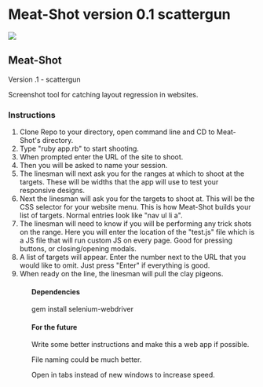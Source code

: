 Meat-Shot version 0.1 scattergun
===========
<img src ="https://raw.githubusercontent.com/ArledgeMike/Meat-Grinder/master/images/meat-shot-cover.png" />


<h2>Meat-Shot</h2> <p>Version .1 - scattergun</p>
<p>Screenshot tool for catching layout regression in websites.</p>

<h3>Instructions</h3>
<ol>
<li>Clone Repo to your directory, open command line and CD to Meat-Shot's directory.</li>
<li>Type "ruby app.rb" to start shooting.</li>
<li>When prompted enter the URL of the site to shoot.</li>
<li>Then you will be asked to name your session.</li>
<li>The linesman will next ask you for the ranges at which to shoot at the targets. These will be widths that the app will use to test your responsive designs.</li>
<li>Next the linesman will ask you for the targets to shoot at. This will be the CSS selector for your website menu. This is how Meat-Shot builds your list of targets. Normal entries look like "nav ul li a".</li>
<li>The linesman will need to know if you will be performing any trick shots on the range. Here you will enter the location of the "test.js" file which is a JS file that will run custom JS on every page. Good for pressing buttons, or closing/opening modals.</li>
<li>A list of targets will appear. Enter the number next to the URL that you would like to omit. Just press "Enter" if everything is good.</li>
<li>When ready on the line, the linesman will pull the clay pigeons.</li>
<ol>

<h4>Dependencies</h4>
<p>gem install selenium-webdriver</p>

<h4>For the future</h4>
<p>Write some better instructions and make this a web app if possible.</p>
<p>File naming could be much better.</p>
<p>Open in tabs instead of new windows to increase speed.</p>